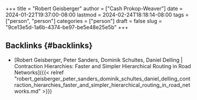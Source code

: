 +++
title = "Robert Geisberger"
author = ["Cash Prokop-Weaver"]
date = 2024-01-22T19:37:00-08:00
lastmod = 2024-02-24T18:18:14-08:00
tags = ["person", "person"]
categories = ["person"]
draft = false
slug = "9ce13e5d-1a6b-4374-be97-be5e48e25e5b"
+++

## Backlinks {#backlinks}

-   [Robert Geisberger, Peter Sanders, Dominik Schultes, Daniel Delling | Contraction Hierarchies: Faster and Simpler Hierarchical Routing in Road Networks]({{< relref "robert_geisberger_peter_sanders_dominik_schultes_daniel_delling_contraction_hierarchies_faster_and_simpler_hierarchical_routing_in_road_networks.md" >}})
